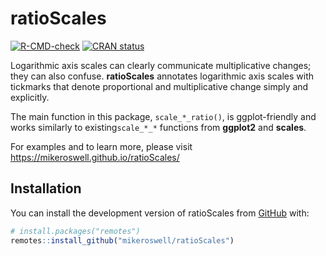 
<!-- README.md is generated from README.Rmd. Please edit that file -->

# ratioScales

<!-- badges: start -->

[![R-CMD-check](https://github.com/mikeroswell/ratioScales/actions/workflows/R-CMD-check.yaml/badge.svg)](https://github.com/mikeroswell/ratioScales/actions/workflows/R-CMD-check.yaml)
[![CRAN
status](https://www.r-pkg.org/badges/version/ratioScales)](https://CRAN.R-project.org/package=ratioScales)
<!-- badges: end -->

Logarithmic axis scales can clearly communicate multiplicative changes;
they can also confuse. **ratioScales** annotates logarithmic axis scales
with tickmarks that denote proportional and multiplicative change simply
and explicitly.

The main function in this package, `scale_*_ratio()`, is ggplot-friendly
and works similarly to existing`scale_*_*` functions from **ggplot2**
and **scales**.

For examples and to learn more, please visit
<https://mikeroswell.github.io/ratioScales/>

## Installation

You can install the development version of ratioScales from
[GitHub](https://github.com/) with:

``` r
# install.packages("remotes")
remotes::install_github("mikeroswell/ratioScales")
```
